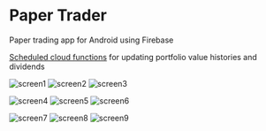 # Paper Trader
Paper trading app for Android using Firebase

[Scheduled cloud functions](https://github.com/tee0402/PaperTraderScheduled) for updating portfolio value histories and dividends

![screen1](https://user-images.githubusercontent.com/6325719/180596849-2f06ce48-0be1-4dab-ac0a-aaf73418ac89.png)
![screen2](https://user-images.githubusercontent.com/6325719/180596876-442cb86b-29ad-462e-8db4-a4814e45cd5b.png)
![screen3](https://user-images.githubusercontent.com/6325719/180596904-751cc1a8-ebf1-49e1-a01d-63c4378abb4e.png)

![screen4](https://user-images.githubusercontent.com/6325719/180117512-63385e08-8166-4578-9722-38e4750692c7.png)
![screen5](https://user-images.githubusercontent.com/6325719/180596929-02adef95-2e63-4f8f-b2d5-8bcd858984c3.png)
![screen6](https://user-images.githubusercontent.com/6325719/180596961-f43e7c07-643e-4732-84b8-682fbdd089fe.png)

![screen7](https://user-images.githubusercontent.com/6325719/180596987-b6dffdf3-6566-4669-a2c6-d558858f5202.png)
![screen8](https://user-images.githubusercontent.com/6325719/180596992-eaeec590-a704-4d2c-8425-0e8a1fe5a90e.png)
![screen9](https://user-images.githubusercontent.com/6325719/180596998-2d5eaad2-1ce8-4fc8-b481-e9afd5d67815.png)
